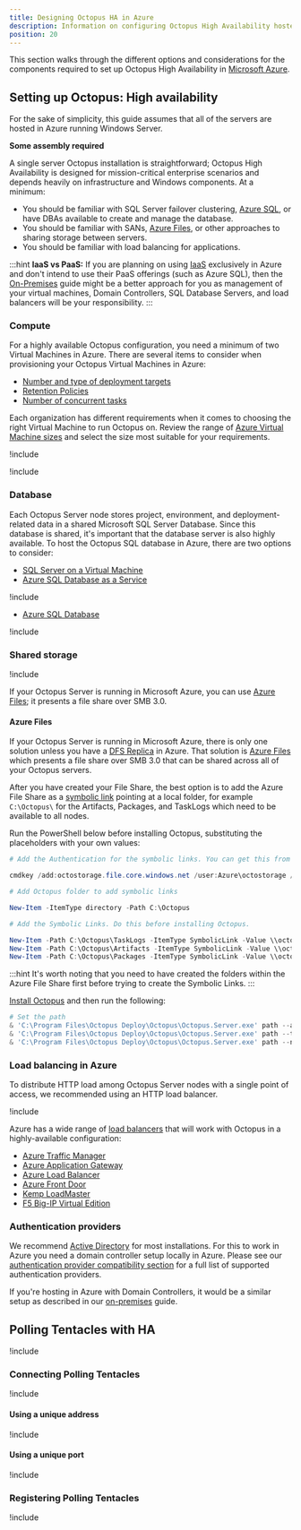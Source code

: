 ```yaml
---
title: Designing Octopus HA in Azure
description: Information on configuring Octopus High Availability hosted in Microsoft Azure.
position: 20
---
```


This section walks through the different options and considerations for the components required to set up Octopus High Availability in [Microsoft Azure](https://azure.microsoft.com/en-us/).

## Setting up Octopus: High availability

For the sake of simplicity, this guide assumes that all of the servers are hosted in Azure running Windows Server.

**Some assembly required**

A single server Octopus installation is straightforward; Octopus High Availability is designed for mission-critical enterprise scenarios and depends heavily on infrastructure and Windows components. At a minimum:

- You should be familiar with SQL Server failover clustering, [Azure SQL](https://azure.microsoft.com/products/azure-sql/), or have DBAs available to create and manage the database.
- You should be familiar with SANs, [Azure Files](https://azure.microsoft.com/services/storage/files/), or other approaches to sharing storage between servers.
- You should be familiar with load balancing for applications.

:::hint
**IaaS vs PaaS:**
If you are planning on using [IaaS](https://en.wikipedia.org/wiki/Infrastructure_as_a_service) exclusively in Azure and don't intend to use their PaaS offerings (such as Azure SQL), then the [On-Premises](/docs/administration/high-availability/design/octopus-for-high-availability-on-premises.md) guide might be a better approach for you as management of your virtual machines, Domain Controllers, SQL Database Servers, and load balancers will be your responsibility.
:::

### Compute

For a highly available Octopus configuration, you need a minimum of two Virtual Machines in Azure. There are several items to consider when provisioning your Octopus Virtual Machines in Azure:

- [Number and type of deployment targets](/docs/infrastructure/deployment-targets/index.md)
- [Retention Policies](/docs/administration/retention-policies/index.md)
- [Number of concurrent tasks](/docs/support/increase-the-octopus-server-task-cap.md)

Each organization has different requirements when it comes to choosing the right Virtual Machine to run Octopus on. Review the range of [Azure Virtual Machine sizes](https://docs.microsoft.com/en-us/azure/virtual-machines/sizes-general) and select the size most suitable for your requirements.  

!include <high-availability-compute-recommendations>

!include <octopus-instance-mixed-os-warning>

### Database

Each Octopus Server node stores project, environment, and deployment-related data in a shared Microsoft SQL Server Database. Since this database is shared, it's important that the database server is also highly available. To host the Octopus SQL database in Azure, there are two options to consider:

- [SQL Server on a Virtual Machine](https://docs.microsoft.com/azure/virtual-machines/windows/sql/virtual-machines-windows-sql-server-iaas-overview/)
- [Azure SQL Database as a Service](https://docs.microsoft.com/azure/sql-database/sql-database-technical-overview/)

!include <high-availability-database-recommendations>
- [Azure SQL Database](https://azure.microsoft.com/services/sql-database/)

!include <high-availability-db-logshipping-mirroring-note>

### Shared storage

!include <high-availability-shared-storage-overview>

If your Octopus Server is running in Microsoft Azure, you can use [Azure Files](https://docs.microsoft.com/azure/storage/files/storage-files-introduction); it presents a file share over SMB 3.0.

#### Azure Files

If your Octopus Server is running in Microsoft Azure, there is only one solution unless you have a [DFS Replica](https://docs.microsoft.com/windows-server/storage/dfs-replication/dfsr-overview) in Azure. That solution is [Azure Files](https://docs.microsoft.com/azure/storage/files/storage-files-introduction) which presents a file share over SMB 3.0 that can be shared across all of your Octopus servers.

After you have created your File Share, the best option is to add the Azure File Share as a [symbolic link](https://en.wikipedia.org/wiki/Symbolic_link) pointing at a local folder, for example `C:\Octopus\` for the Artifacts, Packages, and TaskLogs which need to be available to all nodes.

Run the PowerShell below before installing Octopus, substituting the placeholders with your own values:

```PowerShell
# Add the Authentication for the symbolic links. You can get this from the Azure Portal.

cmdkey /add:octostorage.file.core.windows.net /user:Azure\octostorage /pass:XXXXXXXXXXXXXX

# Add Octopus folder to add symbolic links

New-Item -ItemType directory -Path C:\Octopus

# Add the Symbolic Links. Do this before installing Octopus.

New-Item -Path C:\Octopus\TaskLogs -ItemType SymbolicLink -Value \\octostorage.file.core.windows.net\octoha\TaskLogs
New-Item -Path C:\Octopus\Artifacts -ItemType SymbolicLink -Value \\octostorage.file.core.windows.net\octoha\Artifacts
New-Item -Path C:\Octopus\Packages -ItemType SymbolicLink -Value \\octostorage.file.core.windows.net\octoha\Packages

```
:::hint
It's worth noting that you need to have created the folders within the Azure File Share first before trying to create the Symbolic Links. 
:::

[Install Octopus](/docs/installation/index.md) and then run the following:

```powershell
# Set the path 
& 'C:\Program Files\Octopus Deploy\Octopus\Octopus.Server.exe' path --artifacts "C:\Octopus\Artifacts"
& 'C:\Program Files\Octopus Deploy\Octopus\Octopus.Server.exe' path --taskLogs "C:\Octopus\TaskLogs"
& 'C:\Program Files\Octopus Deploy\Octopus\Octopus.Server.exe' path --nugetRepository "C:\Octopus\Packages"
```

### Load balancing in Azure

To distribute HTTP load among Octopus Server nodes with a single point of access, we recommended using an HTTP load balancer. 

!include <load-balancer-endpoint-info>

Azure has a wide range of [load balancers](https://docs.microsoft.com/azure/architecture/guide/technology-choices/load-balancing-overview) that will work with Octopus in a highly-available configuration:

- [Azure Traffic Manager](https://docs.microsoft.com/azure/traffic-manager/traffic-manager-overview)
- [Azure Application Gateway](https://docs.microsoft.com/azure/application-gateway/overview)
- [Azure Load Balancer](https://docs.microsoft.com/azure/load-balancer/load-balancer-overview)
- [Azure Front Door](https://docs.microsoft.com/azure/frontdoor/front-door-overview)
- [Kemp LoadMaster](https://kemptechnologies.com/uk/solutions/microsoft-load-balancing/loadmaster-azure/)
- [F5 Big-IP Virtual Edition](https://www.f5.com/partners/technology-alliances/microsoft-azure)

### Authentication providers

We recommend [Active Directory](https://en.wikipedia.org/wiki/Active_Directory) for most installations. For this to work in Azure you need a domain controller setup locally in Azure.  Please see our [authentication provider compatibility section](/docs/security/authentication/auth-provider-compatibility.md) for a full list of supported authentication providers.

If you're hosting in Azure with Domain Controllers, it would be a similar setup as described in our [on-premises](/docs/administration/high-availability/design/octopus-for-high-availability-on-premises.md) guide.

## Polling Tentacles with HA

!include <polling-tentacles-and-ha>

### Connecting Polling Tentacles

!include <polling-tentacles-and-ha-connecting>

#### Using a unique address

!include <polling-tentacles-connection-same-port>

#### Using a unique port

!include <polling-tentacles-connection-different-ports>

### Registering Polling Tentacles

!include <polling-tentacles-and-ha-registering>